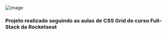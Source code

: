 ![image](https://github.com/user-attachments/assets/830b8305-2216-4b7b-89c2-a2cd964eb1df)
### Projeto realizado seguindo as aulas de CSS Grid do curso Full-Stack da Rocketseat ###
